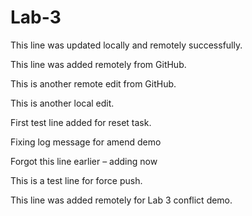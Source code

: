 # Lab-3

This line was updated locally and remotely successfully.

This line was added remotely from GitHub.

This is another remote edit from GitHub.

This is another local edit.


First test line added for reset task.

Fixing log message for amend demo

Forgot this line earlier – adding now

This is a test line for force push.

This line was added remotely for Lab 3 conflict demo.





